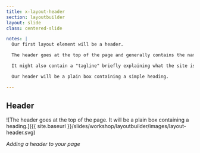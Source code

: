 ```yaml
---
title: x-layout-header
section: layoutbuilder
layout: slide
class: centered-slide

notes: |
  Our first layout element will be a header.

  The header goes at the top of the page and generally contains the name of the website.

  It might also contain a "tagline" briefly explaining what the site is for.

  Our header will be a plain box containing a simple heading.

---
```



## Header

![The header goes at the top of the page. It will be a plain box containing a heading.]({{ site.baseurl }}/slides/workshop/layoutbuilder/images/layout-header.svg)

_Adding a header to your page_